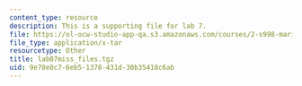 ```yaml
---
content_type: resource
description: This is a supporting file for lab 7.
file: https://ol-ocw-studio-app-qa.s3.amazonaws.com/courses/2-s998-marine-autonomy-sensing-and-communications-spring-2012/9e70e0c76eb51378431d30b35418c6ab_lab07miss_files.tgz
file_type: application/x-tar
resourcetype: Other
title: lab07miss_files.tgz
uid: 9e70e0c7-6eb5-1378-431d-30b35418c6ab
---
```


